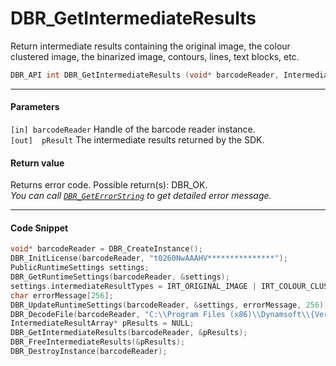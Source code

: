 
# DBR_GetIntermediateResults
Return intermediate results containing the original image, the colour clustered image, the binarized image, contours, lines, text blocks, etc.

```c
DBR_API int DBR_GetIntermediateResults (void* barcodeReader, IntermediateResultArray** pResult)	
```   

---
   
#### Parameters
`[in] barcodeReader` Handle of the barcode reader instance.  
`[out]	pResult` The intermediate results returned by the SDK.

#### Return value
Returns error code. Possible return(s): DBR_OK.     
*You can call [`DBR_GetErrorString`](DBR_GetErrorString.md) to get detailed error message.*

---

#### Code Snippet
```c
void* barcodeReader = DBR_CreateInstance();
DBR_InitLicense(barcodeReader, "t0260NwAAAHV***************");
PublicRuntimeSettings settings;
DBR_GetRuntimeSettings(barcodeReader, &settings);
settings.intermediateResultTypes = IRT_ORIGINAL_IMAGE | IRT_COLOUR_CLUSTERED_IMAGE | IRT_COLOUR_CONVERTED_GRAYSCALE_IMAGE;
char errorMessage[256];
DBR_UpdateRuntimeSettings(barcodeReader, &settings, errorMessage, 256);
DBR_DecodeFile(barcodeReader, "C:\\Program Files (x86)\\Dynamsoft\\{Version number}\\Images\\AllSupportedBarcodeTypes.tif", "");
IntermediateResultArray* pResults = NULL;
DBR_GetIntermediateResults(barcodeReader, &pResults);
DBR_FreeIntermediateResults(&pResults);
DBR_DestroyInstance(barcodeReader);
```

